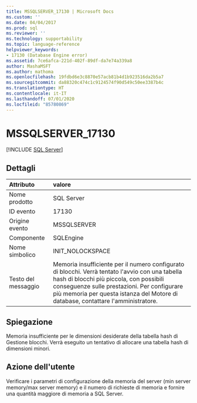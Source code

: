 ```yaml
---
title: MSSQLSERVER_17130 | Microsoft Docs
ms.custom: ''
ms.date: 04/04/2017
ms.prod: sql
ms.reviewer: ''
ms.technology: supportability
ms.topic: language-reference
helpviewer_keywords:
- 17130 (Database Engine error)
ms.assetid: 7ce6afca-221d-402f-89df-da7e74a339a8
author: MashaMSFT
ms.author: mathoma
ms.openlocfilehash: 19fdbd6e3c8870e57acb81b4d1b923516da2b5a7
ms.sourcegitcommit: da88320c474c1c9124574f90d549c50ee3387b4c
ms.translationtype: HT
ms.contentlocale: it-IT
ms.lasthandoff: 07/01/2020
ms.locfileid: "85780869"
---
```

# <a name="mssqlserver_17130"></a>MSSQLSERVER_17130
 [!INCLUDE [SQL Server](../../includes/applies-to-version/sqlserver.md)]
  
## <a name="details"></a>Dettagli  
  
| Attributo | valore |  
| :-------- | :---- |  
|Nome prodotto|SQL Server|  
|ID evento|17130|  
|Origine evento|MSSQLSERVER|  
|Componente|SQLEngine|  
|Nome simbolico|INIT_NOLOCKSPACE|  
|Testo del messaggio|Memoria insufficiente per il numero configurato di blocchi. Verrà tentato l'avvio con una tabella hash di blocchi più piccola, con possibili conseguenze sulle prestazioni. Per configurare più memoria per questa istanza del Motore di database, contattare l'amministratore.|  
  
## <a name="explanation"></a>Spiegazione  
Memoria insufficiente per le dimensioni desiderate della tabella hash di Gestione blocchi.  Verrà eseguito un tentativo di allocare una tabella hash di dimensioni minori.  
  
## <a name="user-action"></a>Azione dell'utente  
Verificare i parametri di configurazione della memoria del server (min server memory/max server memory) e il numero di richieste di memoria e fornire una quantità maggiore di memoria a SQL Server.  
  
